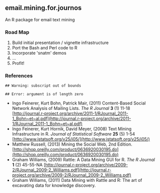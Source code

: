 ## email.mining.for.journos
An R package for email text mining

### Road Map
1. Build initial presentation / vignette infrastructure
1. Port the Bash and Perl code to R
1. Incorporate 'snatm' demos
1. ...
1. Profit!

### References

```
## Warning: subscript out of bounds
```

```
## Error: argument is of length zero
```



- Ingo Feinerer, Kurt Bohn, Patrick Mair,   (2011) Content-Based Social Network Analysis
of Mailing Lists.  *The R Journal*  **3**  (1)   11-18  [http://journal.r-project.org/archive/2011-1/RJournal_2011-1_Bohn~et~al.pdf](http://journal.r-project.org/archive/2011-1/RJournal_2011-1_Bohn~et~al.pdf)
- Ingo Feinerer, Kurt Hornik, David Meyer,   (2008) Text Mining Infrastructure in R.  *Journal of Statistical Software*  **25**  (5)   1-54  [http://www.jstatsoft.org/v25/i05/](http://www.jstatsoft.org/v25/i05/)
- Matthew Russell,   (2013) Mining the Social Web, 2nd Edition.  [http://shop.oreilly.com/product/0636920030195.do](http://shop.oreilly.com/product/0636920030195.do)
- Graham Williams,   (2009) Rattle: A Data Mining GUI for R.  *The R Journal*  **1**  (2)   45-55-NA  [http://journal.r-project.org/archive/2009-2/RJournal_2009-2_Williams.pdf](http://journal.r-project.org/archive/2009-2/RJournal_2009-2_Williams.pdf)
- Graham Williams,   (2011) Data Mining with Rattle and R: The art of excavating data for knowledge discovery.

